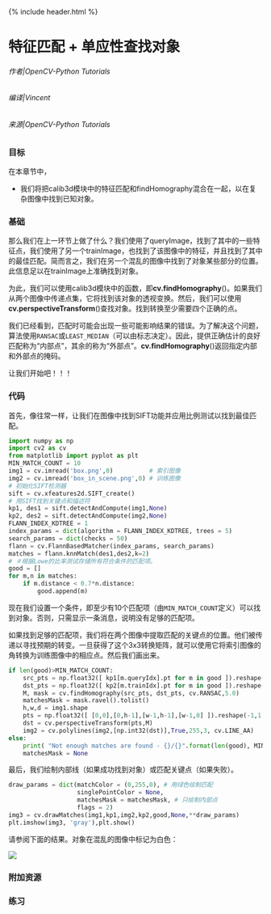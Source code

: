{% include header.html %}

# 特征匹配 + 单应性查找对象

###### 作者|OpenCV-Python Tutorials
###### 编译|Vincent
###### 来源|OpenCV-Python Tutorials 

### 目标

在本章节中，
- 我们将把calib3d模块中的特征匹配和findHomography混合在一起，以在复杂图像中找到已知对象。
 
### 基础

那么我们在上一环节上做了什么？我们使用了queryImage，找到了其中的一些特征点，我们使用了另一个trainImage，也找到了该图像中的特征，并且找到了其中的最佳匹配。简而言之，我们在另一个混乱的图像中找到了对象某些部分的位置。此信息足以在trainImage上准确找到对象。

为此，我们可以使用calib3d模块中的函数，即**cv.findHomography**()。如果我们从两个图像中传递点集，它将找到该对象的透视变换。然后，我们可以使用**cv.perspectiveTransform**()查找对象。找到转换至少需要四个正确的点。

我们已经看到，匹配时可能会出现一些可能影响结果的错误。为了解决这个问题，算法使用`RANSAC`或`LEAST_MEDIAN`（可以由标志决定）。因此，提供正确估计的良好匹配称为“内部点”，其余的称为“外部点”。**cv.findHomography**()返回指定内部和外部点的掩码。

让我们开始吧！！！

### 代码

首先，像往常一样，让我们​​在图像中找到SIFT功能并应用比例测试以找到最佳匹配。

```python
import numpy as np
import cv2 as cv
from matplotlib import pyplot as plt
MIN_MATCH_COUNT = 10
img1 = cv.imread('box.png',0)          # 索引图像
img2 = cv.imread('box_in_scene.png',0) # 训练图像
# 初始化SIFT检测器
sift = cv.xfeatures2d.SIFT_create()
# 用SIFT找到关键点和描述符
kp1, des1 = sift.detectAndCompute(img1,None)
kp2, des2 = sift.detectAndCompute(img2,None)
FLANN_INDEX_KDTREE = 1
index_params = dict(algorithm = FLANN_INDEX_KDTREE, trees = 5)
search_params = dict(checks = 50)
flann = cv.FlannBasedMatcher(index_params, search_params)
matches = flann.knnMatch(des1,des2,k=2)
# ＃根据Lowe的比率测试存储所有符合条件的匹配项。
good = []
for m,n in matches:
    if m.distance < 0.7*n.distance:
        good.append(m)
```

现在我们设置一个条件，即至少有10个匹配项（由`MIN_MATCH_COUNT`定义）可以找到对象。否则，只需显示一条消息，说明没有足够的匹配项。

如果找到足够的匹配项，我们将在两个图像中提取匹配的关键点的位置。他们被传递以寻找预期的转变。一旦获得了这个3x3转换矩阵，就可以使用它将索引图像的角转换为训练图像中的相应点。然后我们画出来。

```python
if len(good)>MIN_MATCH_COUNT:
    src_pts = np.float32([ kp1[m.queryIdx].pt for m in good ]).reshape(-1,1,2)
    dst_pts = np.float32([ kp2[m.trainIdx].pt for m in good ]).reshape(-1,1,2)
    M, mask = cv.findHomography(src_pts, dst_pts, cv.RANSAC,5.0)
    matchesMask = mask.ravel().tolist()
    h,w,d = img1.shape
    pts = np.float32([ [0,0],[0,h-1],[w-1,h-1],[w-1,0] ]).reshape(-1,1,2)
    dst = cv.perspectiveTransform(pts,M)
    img2 = cv.polylines(img2,[np.int32(dst)],True,255,3, cv.LINE_AA)
else:
    print( "Not enough matches are found - {}/{}".format(len(good), MIN_MATCH_COUNT) )
    matchesMask = None
```

最后，我们绘制内部线（如果成功找到对象）或匹配关键点（如果失败）。

```python
draw_params = dict(matchColor = (0,255,0), # 用绿色绘制匹配
                   singlePointColor = None,
                   matchesMask = matchesMask, # 只绘制内部点
                   flags = 2)
img3 = cv.drawMatches(img1,kp1,img2,kp2,good,None,**draw_params)
plt.imshow(img3, 'gray'),plt.show()
```

请参阅下面的结果。对象在混乱的图像中标记为白色：

![](http://qiniu.aihubs.net/homography_findobj.jpg)

### 附加资源

### 练习